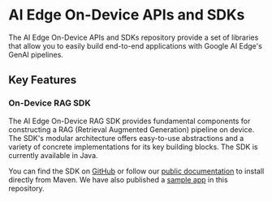 # AI Edge On-Device APIs and SDKs

The AI Edge On-Device APIs and SDKs repository provide a set of libraries that
allow you to easily build end-to-end applications with Google AI Edge's GenAI
pipelines.

## Key Features

### On-Device RAG SDK

The AI Edge On-Device RAG SDK provides fundamental components for constructing a
RAG (Retrieval Augmented Generation) pipeline on device. The SDK's modular
architecture offers easy-to-use abstractions and a variety of concrete
implementations for its key building blocks. The SDK is currently available in
Java.

You can find the SDK on [GitHub](https://github.com/google-ai-edge/ai-edge-apis/tree/main/local_agents/rag)
or follow our [public documentation](https://ai.google.dev/edge/mediapipe/solutions/genai/rag/android)
to install directly from Maven. We have also published a
[sample app](https://github.com/google-ai-edge/ai-edge-apis/tree/main/examples/rag)
in this repository.
